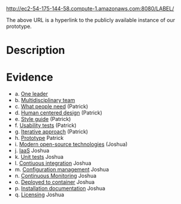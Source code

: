 http://ec2-54-175-144-58.compute-1.amazonaws.com:8080/LABEL/

The above URL is a hyperlink to the publicly available instance of our prototype.

# Description #

# Evidence #

* a. [One leader](https://projects.semanticbits.com/confluence/display/LABEL/Team)
* b. [Multidisciplinary team](https://projects.semanticbits.com/confluence/display/LABEL/Team)
* c. [What people need]() (Patrick)
* d. [Human centered design]() (Patrick)
* e. [Style guide]() (Patrick)
* f. [Usability tests]() (Patrick)
* g. [Iterative approach]() (Patrick)
* h. [Prototype]() Patrick
* i. [Modern open-source technologies]() (Joshua)
* j. [IaaS]() Joshua
* k. [Unit tests]() Joshua
* l. [Contiuous integration]() Joshua
* m. [Configuration management]() Joshua
* n. [Continuous Monitoring]() Joshua
* o. [Deployed to container]() Joshua
* p. [Installation documentation]() Joshua
* q. [Licensing]() Joshua
